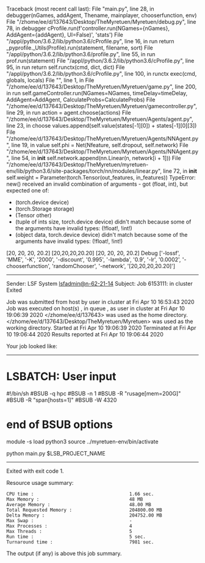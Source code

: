 Traceback (most recent call last):
  File "main.py", line 28, in <module>
    debugger(nGames, addAgent, Thename, mainplayer, chooserfunction, env)
  File "/zhome/ee/d/137643/Desktop/TheMyretuen/Myretuen/debug.py", line 78, in debugger
    cProfile.run(f'controller.run(NGames={nGames}, AddAgent={addAgent}, UI=False)', 'stats')
  File "/appl/python/3.6.2/lib/python3.6/cProfile.py", line 16, in run
    return _pyprofile._Utils(Profile).run(statement, filename, sort)
  File "/appl/python/3.6.2/lib/python3.6/profile.py", line 55, in run
    prof.run(statement)
  File "/appl/python/3.6.2/lib/python3.6/cProfile.py", line 95, in run
    return self.runctx(cmd, dict, dict)
  File "/appl/python/3.6.2/lib/python3.6/cProfile.py", line 100, in runctx
    exec(cmd, globals, locals)
  File "<string>", line 1, in <module>
  File "/zhome/ee/d/137643/Desktop/TheMyretuen/Myretuen/game.py", line 200, in run
    self.gameController.run(NGames=NGames, timeDelay=timeDelay, AddAgent=AddAgent, CalculateProbs=CalculateProbs)
  File "/zhome/ee/d/137643/Desktop/TheMyretuen/Myretuen/gamecontroller.py", line 29, in run
    action = agent.choose(actions)
  File "/zhome/ee/d/137643/Desktop/TheMyretuen/Myretuen/Agents/agent.py", line 23, in choose
    values.append(self.value(states[-1][0]) + states[-1][0][3])
  File "/zhome/ee/d/137643/Desktop/TheMyretuen/Myretuen/Agents/NNAgent.py", line 19, in value
    self.phi = Net(Nfeature, self.dropout, self.network)
  File "/zhome/ee/d/137643/Desktop/TheMyretuen/Myretuen/Agents/NNAgent.py", line 54, in __init__
    self.network.append(nn.Linear(n, network[i + 1]))
  File "/zhome/ee/d/137643/Desktop/TheMyretuen/myretuen-env/lib/python3.6/site-packages/torch/nn/modules/linear.py", line 72, in __init__
    self.weight = Parameter(torch.Tensor(out_features, in_features))
TypeError: new() received an invalid combination of arguments - got (float, int), but expected one of:
 * (torch.device device)
 * (torch.Storage storage)
 * (Tensor other)
 * (tuple of ints size, torch.device device)
      didn't match because some of the arguments have invalid types: (!float!, !int!)
 * (object data, torch.device device)
      didn't match because some of the arguments have invalid types: (!float!, !int!)

[20, 20, 20, 20.2] [20,20,20,20.20] [20, 20, 20, 20.2] Debug
['-lossf', 'MME', '-K', '2000', '-discount', '0.995', '-lambda', '0.9', '-lr', '0.0002', '-chooserfunction', 'randomChooser', '-network', '[20,20,20,20.20]']

------------------------------------------------------------
Sender: LSF System <lsfadmin@n-62-21-14>
Subject: Job 6153111: <NNAgent4network-20-20-30-20-20> in cluster <dcc> Exited

Job <NNAgent4network-20-20-30-20-20> was submitted from host <n-62-30-6> by user <s183905> in cluster <dcc> at Fri Apr 10 16:53:43 2020
Job was executed on host(s) <n-62-21-14>, in queue <hpc>, as user <s183905> in cluster <dcc> at Fri Apr 10 19:06:39 2020
</zhome/ee/d/137643> was used as the home directory.
</zhome/ee/d/137643/Desktop/TheMyretuen/Myretuen> was used as the working directory.
Started at Fri Apr 10 19:06:39 2020
Terminated at Fri Apr 10 19:06:44 2020
Results reported at Fri Apr 10 19:06:44 2020

Your job looked like:

------------------------------------------------------------
# LSBATCH: User input
#!/bin/sh
#BSUB -q hpc
#BSUB -n 1
#BSUB -R "rusage[mem=200G]"
#BSUB -R "span[hosts=1]"
#BSUB -W 4320
# end of BSUB options

module -s load python3
source ../myretuen-env/bin/activate

python main.py $LSB_PROJECT_NAME


------------------------------------------------------------

Exited with exit code 1.

Resource usage summary:

    CPU time :                                   1.66 sec.
    Max Memory :                                 48 MB
    Average Memory :                             48.00 MB
    Total Requested Memory :                     204800.00 MB
    Delta Memory :                               204752.00 MB
    Max Swap :                                   -
    Max Processes :                              4
    Max Threads :                                5
    Run time :                                   5 sec.
    Turnaround time :                            7981 sec.

The output (if any) is above this job summary.

